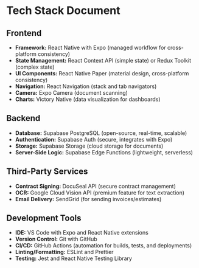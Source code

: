 # Tech Stack Document

## Frontend
- **Framework:** React Native with Expo (managed workflow for cross-platform consistency)
- **State Management:** React Context API (simple state) or Redux Toolkit (complex state)
- **UI Components:** React Native Paper (material design, cross-platform consistency)
- **Navigation:** React Navigation (stack and tab navigators)
- **Camera:** Expo Camera (document scanning)
- **Charts:** Victory Native (data visualization for dashboards)

## Backend
- **Database:** Supabase PostgreSQL (open-source, real-time, scalable)
- **Authentication:** Supabase Auth (secure, integrates with Expo)
- **Storage:** Supabase Storage (cloud storage for documents)
- **Server-Side Logic:** Supabase Edge Functions (lightweight, serverless)

## Third-Party Services
- **Contract Signing:** DocuSeal API (secure contract management)
- **OCR:** Google Cloud Vision API (premium feature for text extraction)
- **Email Delivery:** SendGrid (for sending invoices/estimates)

## Development Tools
- **IDE:** VS Code with Expo and React Native extensions
- **Version Control:** Git with GitHub
- **CI/CD:** GitHub Actions (automation for builds, tests, and deployments)
- **Linting/Formatting:** ESLint and Prettier
- **Testing:** Jest and React Native Testing Library